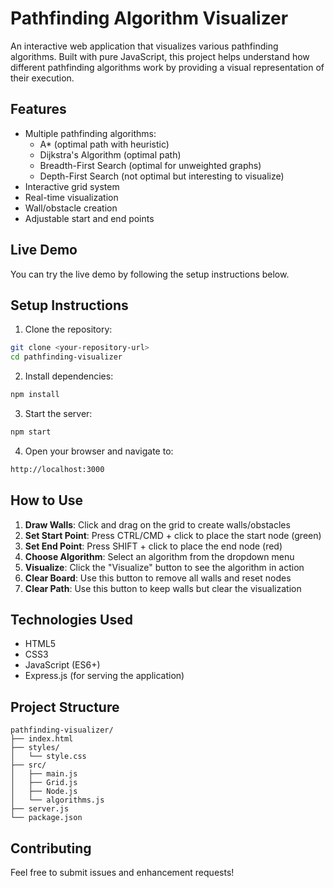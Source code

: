 # Pathfinding Algorithm Visualizer

An interactive web application that visualizes various pathfinding algorithms. Built with pure JavaScript, this project helps understand how different pathfinding algorithms work by providing a visual representation of their execution.

## Features

- Multiple pathfinding algorithms:
  - A* (optimal path with heuristic)
  - Dijkstra's Algorithm (optimal path)
  - Breadth-First Search (optimal for unweighted graphs)
  - Depth-First Search (not optimal but interesting to visualize)
- Interactive grid system
- Real-time visualization
- Wall/obstacle creation
- Adjustable start and end points

## Live Demo

You can try the live demo by following the setup instructions below.

## Setup Instructions

1. Clone the repository:
```bash
git clone <your-repository-url>
cd pathfinding-visualizer
```

2. Install dependencies:
```bash
npm install
```

3. Start the server:
```bash
npm start
```

4. Open your browser and navigate to:
```bash
http://localhost:3000
```

## How to Use

1. **Draw Walls**: Click and drag on the grid to create walls/obstacles
2. **Set Start Point**: Press CTRL/CMD + click to place the start node (green)
3. **Set End Point**: Press SHIFT + click to place the end node (red)
4. **Choose Algorithm**: Select an algorithm from the dropdown menu
5. **Visualize**: Click the "Visualize" button to see the algorithm in action
6. **Clear Board**: Use this button to remove all walls and reset nodes
7. **Clear Path**: Use this button to keep walls but clear the visualization

## Technologies Used

- HTML5
- CSS3
- JavaScript (ES6+)
- Express.js (for serving the application)

## Project Structure

```
pathfinding-visualizer/
├── index.html
├── styles/
│   └── style.css
├── src/
│   ├── main.js
│   ├── Grid.js
│   ├── Node.js
│   └── algorithms.js
├── server.js
└── package.json
```

## Contributing

Feel free to submit issues and enhancement requests! 